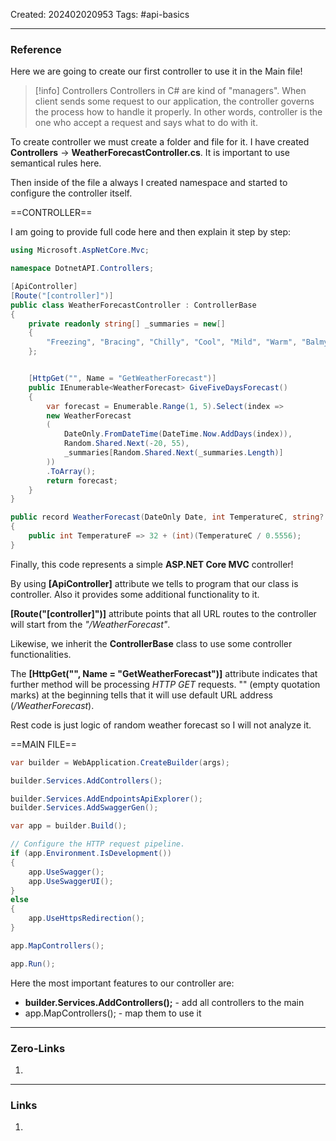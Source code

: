 Created: 202402020953
Tags: #api-basics 

---
### Reference

Here we are going to create our first controller to use it in the Main file! 

>[!info] Controllers
>Controllers in C# are kind of "managers". When client sends some request to our application, the controller governs the process how to handle it properly. In other words, controller is the one who accept a request and says what to do with it.

To create controller we must create a folder and file for it. I have created 
**Controllers** -> **WeatherForecastController.cs**. 
It is important to use semantical rules here.

Then inside of the file a always I created namespace and started to configure the controller itself.

==CONTROLLER==

I am going to provide full code here and then explain it step by step:

```cs
using Microsoft.AspNetCore.Mvc;

namespace DotnetAPI.Controllers;

[ApiController]
[Route("[controller]")]
public class WeatherForecastController : ControllerBase
{
    private readonly string[] _summaries = new[]
    {
        "Freezing", "Bracing", "Chilly", "Cool", "Mild", "Warm", "Balmy", "Hot", "Sweltering", "Scorching"
    };


    [HttpGet("", Name = "GetWeatherForecast")]
    public IEnumerable<WeatherForecast> GiveFiveDaysForecast()
    {
        var forecast = Enumerable.Range(1, 5).Select(index =>
        new WeatherForecast
        (
            DateOnly.FromDateTime(DateTime.Now.AddDays(index)),
            Random.Shared.Next(-20, 55),
            _summaries[Random.Shared.Next(_summaries.Length)]
        ))
        .ToArray();
        return forecast;
    }
}

public record WeatherForecast(DateOnly Date, int TemperatureC, string? Summary)
{
    public int TemperatureF => 32 + (int)(TemperatureC / 0.5556);
}
```
Finally, this code represents a simple **ASP.NET Core MVC** controller!

By using **\[ApiController\]**  attribute we tells to program that our class is controller. Also it provides some additional functionality to it.

**\[Route("\[controller]")]** attribute points that all URL routes to the controller will start from the *"/WeatherForecast"*.

Likewise, we inherit the **ControllerBase** class to use some controller functionalities.

The **\[HttpGet("", Name = "GetWeatherForecast")]** attribute indicates that further method will be processing *HTTP GET* requests. "" (empty quotation marks) at the beginning tells that it will use default URL address (*/WeatherForecast*).

Rest code is just logic of random weather forecast so I will not analyze it.

==MAIN FILE==

```cs
var builder = WebApplication.CreateBuilder(args);

builder.Services.AddControllers();

builder.Services.AddEndpointsApiExplorer();
builder.Services.AddSwaggerGen();

var app = builder.Build();

// Configure the HTTP request pipeline.
if (app.Environment.IsDevelopment())
{
    app.UseSwagger();
    app.UseSwaggerUI();
}
else
{
    app.UseHttpsRedirection();
}

app.MapControllers();

app.Run();
```
Here the most important features to our controller are:

* **builder.Services.AddControllers();** - add all controllers to the main
* app.MapControllers(); - map them to use it

---
### Zero-Links

1. 

-------
### Links

1. 